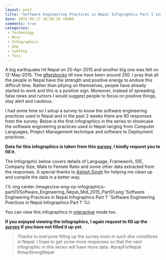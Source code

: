 ```yaml
---
layout: post
title: "Software Engineering Practices in Nepal Infographics Part 1 includes Languages, Frameworks, IDEs etc"
date: 2015-05-17 16:26:29 +0400
comments: true
categories:
 - Technology
 - Misc
 - Infographics
 - php
 - symfony
 - foss
---
```


A big earthquake hit Nepal on 25-Apr-2015 and another big one was felt on 12-May-2015. The [aftershocks](http://seismonepal.gov.np/) till now have been around 250. I pray that all the people in Nepal have the strength and positive energy to endure this difficult time. Rather than pitying on themselves, people have already started to work and this is a positive sign. Moreover, instead of spreading false news and rumors I would suggest people to focus on positive things, stay alert and cautious.

I had some time so I setup a survey to know the software engineering practices used in Nepal and in the past 2 weeks there are 90 responses from the survey.  Below is the first infographics in the series to showcase the software engineering practices used in Nepal ranging from Computer Languages, Project Management technique and software to Deployment practices. 

**Data for this infographics is taken from this [survey](http://bit.ly/nep-dev-survey), I kindly request you to fill it.**

The Infographic below covers details of Language, Framework, IDE, Company Size, Male to Female Ratio and some other data extracted from the responses. A special thanks to [Ashish Singh](http://bit.ly/ashish-singh-blog) for helping me clean up and compile the data in a better way.
<!-- more -->

{% img center /images/sw-eng-np-infographics-part01/Software_Engineering_Nepal_Mid_2015_Part01.png 'Software Engineering Practices in Nepal Infographics Part 1' 'Software Engineering Practices in Nepal Infographics Part 1' %}

You can view this infographics in [interactive](http://bit.ly/1EPE37N) mode too.

**If you enjoyed viewing the infographics, I again request to fill up the [survey](http://bit.ly/nep-dev-survey) if you have not filled it up yet.**
  
> Thanks to everyone filling up the survey even in such dire conditions in Nepal. I hope to get some more responses so that the next infographic in this series will have more data. #prayForNepal #stayStrongNepal
